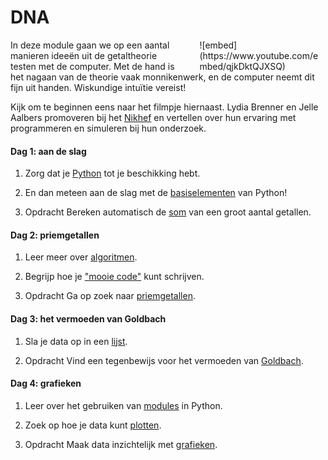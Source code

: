 <style>
div.embed
{
	margin:0 ! important;
}
</style>

# DNA

<div style="width: 40%; float:right; margin-left: 2em;">
![embed](https://www.youtube.com/embed/qjkDktQJXSQ)
</div>

In deze module gaan we op een aantal manieren ideeën uit de getaltheorie testen
met de computer. Met de hand is het nagaan van de theorie vaak monnikenwerk, en de computer neemt dit fijn uit handen. Wiskundige intuïtie vereist!

Kijk om te beginnen eens naar het filmpje hiernaast. Lydia Brenner en Jelle Aalbers promoveren bij het [Nikhef](http://www.nikhef.nl/) en vertellen over hun ervaring met programmeren en simuleren bij hun onderzoek.

#### Dag 1: aan de slag

1. Zorg dat je [Python](/python/installatie) tot je beschikking hebt.

2. En dan meteen aan de slag met de [basiselementen](/python/basiselementen) van Python!

3. <span class="label label-primary">Opdracht</span> Bereken automatisch de [som](/getaltheorie/som) van een groot aantal getallen.

#### Dag 2: priemgetallen

1. Leer meer over [algoritmen](/python/algoritmen).

2. Begrijp hoe je ["mooie code"](/python/stijl) kunt schrijven.

3. <span class="label label-primary">Opdracht</span> Ga op zoek naar [priemgetallen](/getaltheorie/priemgetallen).

#### Dag 3: het vermoeden van Goldbach

1. Sla je data op in een [lijst](/python/lijsten).

2. <span class="label label-primary">Opdracht</span> Vind een tegenbewijs voor het vermoeden van [Goldbach](/getaltheorie/goldbach).

#### Dag 4: grafieken

1. Leer over het gebruiken van [modules](/python/modules) in Python.

2. Zoek op hoe je data kunt [plotten](/python/plot).

3. <span class="label label-primary">Opdracht</span> Maak data inzichtelijk met [grafieken](/getaltheorie/grafieken).
